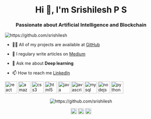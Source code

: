 <h1 align="center">Hi 👋, I'm Srishilesh P S</h1>
<h3 align="center">Passionate about Artificial Intelligence and Blockchain</h3>
<p align="left"> <img src="https://komarev.com/ghpvc/?username=srishilesh" alt="https://github.com/srishilesh" /> </p>

- 👨‍💻 All of my projects are available at [GitHub](https://github.com/srishilesh)

- 📝 I regulary write articles on [Medium](https://medium.com/@srishilesh)

- 💬 Ask me about **Deep learning**

- 📫 How to reach me [LinkedIn](https://www.linkedin.com/in/srishilesh/)

<p align="left"><img src="https://konpa.github.io/devicon/devicon.git/icons/react/react-original-wordmark.svg" alt="react" width="40" height="40"/> <img src="https://konpa.github.io/devicon/devicon.git/icons/amazonwebservices/amazonwebservices-original-wordmark.svg" alt="amazonwebservices" width="40" height="40"/> <img src="https://konpa.github.io/devicon/devicon.git/icons/css3/css3-original-wordmark.svg" alt="css3" width="40" height="40"/> <img src="https://konpa.github.io/devicon/devicon.git/icons/html5/html5-original-wordmark.svg" alt="html5" width="40" height="40"/> <img src="https://konpa.github.io/devicon/devicon.git/icons/java/java-original-wordmark.svg" alt="java" width="40" height="40"/> <img src="https://konpa.github.io/devicon/devicon.git/icons/javascript/javascript-original.svg" alt="javascript" width="40" height="40"/> <img src="https://konpa.github.io/devicon/devicon.git/icons/mysql/mysql-original-wordmark.svg" alt="mysql" width="40" height="40"/> <img src="https://konpa.github.io/devicon/devicon.git/icons/nodejs/nodejs-original-wordmark.svg" alt="nodejs" width="40" height="40"/> <img src="https://konpa.github.io/devicon/devicon.git/icons/python/python-original-wordmark.svg" alt="python" width="40" height="40"/></p><p align="center"> <img src="https://github-readme-stats.vercel.app/api?username=srishilesh&show_icons=true" alt="https://github.com/srishilesh" /> </p>

<p align="center">
<a href="https://twitter.com/srishilesh" target="blank"><img align="center" src="https://cdn.jsdelivr.net/npm/simple-icons@3.0.1/icons/twitter.svg" alt="https://twitter.com/srishilesh" height="20" width="20" /></a>
<a href="https://linkedin.com/in/srishilesh/" target="blank"><img align="center" src="https://cdn.jsdelivr.net/npm/simple-icons@3.0.1/icons/linkedin.svg" alt="https://www.linkedin.com/in/srishilesh/" height="20" width="20" /></a>
<a href="https://kaggle.com/srishilesh" target="blank"><img align="center" src="https://cdn.jsdelivr.net/npm/simple-icons@3.0.1/icons/kaggle.svg" alt="https://www.kaggle.com/srishilesh" height="20" width="20" /></a>
</p>
